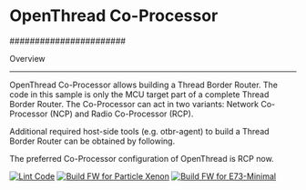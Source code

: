 # OpenThread Co-Processor
#######################

Overview
********

OpenThread Co-Processor allows building a Thread Border Router. The code in this
sample is only the MCU target part of a complete Thread Border Router.
The Co-Processor can act in two variants: Network Co-Processor (NCP) and Radio
Co-Processor (RCP).

Additional required host-side tools (e.g. otbr-agent) to build a Thread Border
Router can be obtained by following.

The preferred Co-Processor configuration of OpenThread is RCP now.

[![Lint Code](https://github.com/Horticulture-project/ot-ncp/workflows/Lint%20Code%20Base/badge.svg)](https://github.com/marketplace/actions/super-linter)
[![Build FW for Particle Xenon](https://github.com/Horticulture-project/ot-ncp/workflows/BuildFirmware/badge.svg?step=Build%20FW%20for%20Particle_xenon)](https://github.com/Horticulture-project/Horticulture-LED-fw/actions)
[![Build FW for E73-Minimal](https://github.com/Horticulture-project/ot-ncp/workflows/BuildFirmware/badge.svg?step=Build%20FW%20for%20E73-Minimal)](https://github.com/Horticulture-project/Horticulture-LED-fw/actions)

